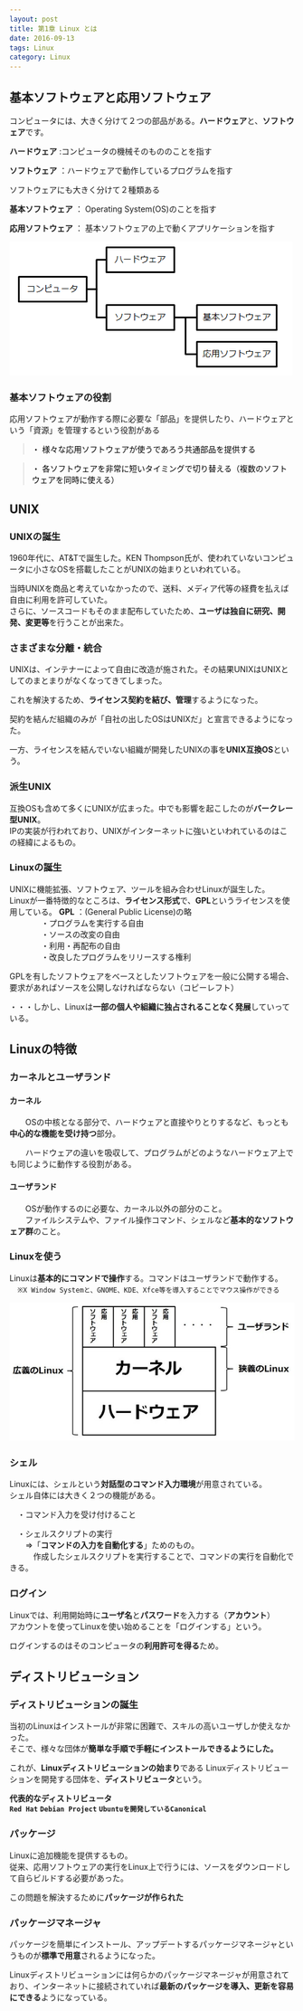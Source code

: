 ```yaml
---
layout: post
title: 第1章 Linux とは
date: 2016-09-13
tags: Linux
category: Linux
---
```


## 基本ソフトウェアと応用ソフトウェア
コンピュータには、大きく分けて２つの部品がある。**ハードウェア**と、**ソフトウェア**です。  

**ハードウェア** :コンピュータの機械そのもののことを指す
  
**ソフトウェア** ：ハードウェアで動作しているプログラムを指す  

ソフトウェアにも大きく分けて２種類ある　

**基本ソフトウェア** ： Operating System(OS)のことを指す

**応用ソフトウェア** ： 基本ソフトウェアの上で動くアプリケーションを指す

 ![基本ソフト](https://raw.githubusercontent.com/tayamagu/tayamagu.github.io/master/images/linux01_01.png)


### 基本ソフトウェアの役割
応用ソフトウェアが動作する際に必要な「部品」を提供したり、ハードウェアという「資源」を管理するという役割がある
> <font color="000000">・ 様々な応用ソフトウェアが使うであろう共通部品を提供する
</font>
  
> <font color="000000"> ・ 各ソフトウェアを非常に短いタイミングで切り替える（複数のソフトウェアを同時に使える）</font>

## UNIX
### UNIXの誕生
1960年代に、AT&Tで誕生した。KEN Thompson氏が、使われていないコンピュータに小さなOSを搭載したことがUNIXの始まりといわれている。

当時UNIXを商品と考えていなかったので、送料、メディア代等の経費を払えば自由に利用を許可していた。  
さらに、ソースコードもそのまま配布していたため、**ユーザは独自に研究、開発、変更等**を行うことが出来た。

### さまざまな分離・統合
UNIXは、インテナーによって自由に改造が施された。その結果UNIXはUNIXとしてのまとまりがなくなってきてしまった。
  
これを解決するため、**ライセンス契約を結び、管理**するようになった。

契約を結んだ組織のみが「自社の出したOSはUNIXだ」と宣言できるようになった。

一方、ライセンスを結んでいない組織が開発したUNIXの事を**UNIX互換OS**という。

### 派生UNIX
互換OSも含めて多くにUNIXが広まった。中でも影響を起こしたのが**バークレー型UNIX**。  
IPの実装が行われており、UNIXがインターネットに強いといわれているのはこの経緯によるもの。

### Linuxの誕生
UNIXに機能拡張、ソフトウェア、ツールを組み合わせLinuxが誕生した。  
Linuxが一番特徴的なところは、**ライセンス形式**で、**GPL**というライセンスを使用している。
**GPL** ：(General Public License)の略  
　　　　・プログラムを実行する自由  
　　　　・ソースの改変の自由  
　　　　・利用・再配布の自由  
　　　　・改良したプログラムをリリースする権利

GPLを有したソフトウェアをベースとしたソフトウェアを一般に公開する場合、要求があればソースを公開しなければならない（コピーレフト）

・・・しかし、Linuxは**一部の個人や組織に独占されることなく発展**していっている。

## Linuxの特徴

### カーネルとユーザランド

#### カーネル

　　OSの中核となる部分で、ハードウェアと直接やりとりするなど、もっとも**中心的な機能を受け持つ**部分。  

　　ハードウェアの違いを吸収して、プログラムがどのようなハードウェア上でも同じように動作する役割がある。

#### ユーザランド
　　OSが動作するのに必要な、カーネル以外の部分のこと。  
　　ファイルシステムや、ファイル操作コマンド、シェルなど**基本的なソフトウェア群**のこと。

### Linuxを使う
Linuxは**基本的にコマンドで操作**する。コマンドはユーザランドで動作する。  
　`※X Window Systemと、GNOME、KDE、Xfce等を導入することでマウス操作ができる`

  ![基本ソフト](https://raw.githubusercontent.com/tayamagu/tayamagu.github.io/master/images/linux01_02.png)

### シェル
Linuxには、シェルという**対話型のコマンド入力環境**が用意されている。  
シェル自体には大きく２つの機能がある。

　・コマンド入力を受け付けること  

　・シェルスクリプトの実行  
　　⇒「**コマンドの入力を自動化する**」ためのもの。  
　　　作成したシェルスクリプトを実行することで、コマンドの実行を自動化できる。
　　　
### ログイン
Linuxでは、利用開始時に**ユーザ名**と**パスワード**を入力する（**アカウント**）  
アカウントを使ってLinuxを使い始めることを「ログインする」という。

ログインするのはそのコンピュータの**利用許可を得る**ため。

## ディストリビューション
### ディストリビューションの誕生
当初のLinuxはインストールが非常に困難で、スキルの高いユーザしか使えなかった。  
そこで、様々な団体が**簡単な手順で手軽にインストールできるようにした。**

これが、**Linuxディストリビューションの始まり**である
Linuxディストリビューションを開発する団体を、**ディストリビュータ**という。


**代表的なディストリビュータ**  
**`Red Hat`** **`Debian Project`** **`Ubuntuを開発しているCanonical`**

### パッケージ
Linuxに追加機能を提供するもの。  
従来、応用ソフトウェアの実行をLinux上で行うには、ソースをダウンロードして自らビルドする必要があった。  

この問題を解決するために**パッケージが作られた**

### パッケージマネージャ
パッケージを簡単にインストール、アップデートするパッケージマネージャというものが**標準で用意**されるようになった。  

Linuxディストリビューションには何らかのパッケージマネージャが用意されており、インターネットに接続されていれば**最新のパッケージを導入、更新を容易にできる**ようになっている。